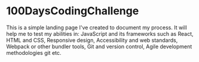 # 100DaysCodingChallenge

This is a simple landing page I've created to document my process. It will help me to test my abilities in: JavaScript and its frameworks such as React, HTML and CSS, Responsive design, Accessibility and web standards, Webpack or other bundler tools, Git and version control, Agile development methodologies git etc.
